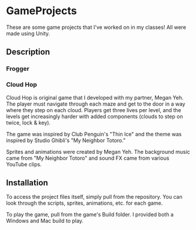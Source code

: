 # GameProjects

These are some game projects that I've worked on in my classes! All were made using Unity.

## Description
### Frogger

### Cloud Hop
Cloud Hop is original game that I developed with my partner, Megan Yeh. The player must navigate through each maze and get to the door in a way where they step on each cloud. Players get three lives per level, and the levels get increasingly harder with added components (clouds to step on twice, lock & key). 

The game was inspired by Club Penguin's "Thin Ice" and the theme was inspired by Studio Ghibli's "My Neighbor Totoro." 

Sprites and animations were created by Megan Yeh. The background music came from "My Neighbor Totoro" and sound FX came from various YouTube clips. 



## Installation
To access the project files itself, simply pull from the repository. You can look through the scripts, sprites, animations, etc. for each game.

To play the game, pull from the game's Build folder. I provided both a Windows and Mac build to play.
